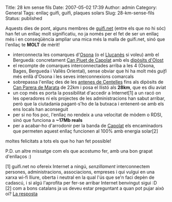 Title: 28 km sense fils
Date: 2007-05-02 17:39
Author: admin
Category: General
Tags: enllaç guifi, guifi, plaques solars
Slug: 28-km-sense-fils
Status: published

Aquests dies de pont, alguns membres de <a href="http://guifi.net" target="_blank" rel="noopener">guifi.net</a> (entre els que no hi sóc) han fet un enllaç molt significatiu, no ja només per el fet de ser un enllaç més i en conseqüència ampliar una mica més la malla de guifi.net, sinó que l'enllaç te **MOLT** de mèrit!

- interconnecta les comarques d'<a href="http://guifi.net/ca/osona" target="_blank" rel="noopener">Osona</a> (o el <a href="http://guifi.net/ca/llucanes" target="_blank" rel="noopener">Lluçanès</a> si voleu) amb el Berguedà: concretament <a href="http://guifi.net/ca/node/8001" target="_blank" rel="noopener">Can Piuet de Capolat</a> amb els <a href="http://guifi.net/node/4909" target="_blank" rel="noopener">dipòsits d'Olost</a>
- el recompte de comarques interconnectades arriba a les 4 (Osona, Bages, Bergueda i Vallès Oriental), sense obviar que hi ha molt més *guifi* més enllà d'Osona i les seves interconnexions comarcals
- sobrepassa l'enllaç des de les <a href="http://guifi.net/node/7602" target="_blank" rel="noopener">antenes de Centelles</a> fins als dipòsits de <a href="http://guifi.net/ca/node/5017" target="_blank" rel="noopener">Can Parera de Marata</a> de 22km i posa el llistó als **28km**, que es diu aviat
- un cop més es porta la possibilitat d'accedir a Internet\[1\] a un racó on les operadores ni els projectes de les administracions han sabut arribar, però que la ciutadania pagant-s'ho de la butxaca i entenent-se amb els ens locals han aconseguit
- per si no fos poc, l'enllaç no rendeix a una velocitat de mòdem o RDSI, sinó que funciona a **~17Mb reals**
- per a acabar-ho d'arrodonir per la banda de <a href="http://guifi.net/ca/capolat" target="_blank" rel="noopener">Capolat</a> els encaminadors que permeten aquest enllaç funcionen al 100% amb energia solar\[2\]

moltes felicitats a tots els que ho han fet possible!

P.D. un altre missatge com els que acostumo fer, amb una bon grapat d'enllaços :)

\[1\] guifi.net no ofereix Internet a ningú, *senzillament* interconnectem persones, administracions, associacions, empreses i qui vulgui en una xarxa wi-fi lliure, oberta i neutral en la qual l'ús que se'n faci depèn de cadascú, i si algú l'aprofita per fer-se arribar Internet benvingut sigui :D  
\[2\] com a bons catalans ja us deveu estar preguntant a quan pot pujar això oi? <a href="http://guifi.net/ca/node/7962" target="_blank" rel="noopener">La resposta</a>
